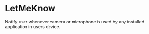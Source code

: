# LetMeKnow
Notify user whenever camera or microphone is used by any installed application in users device.
